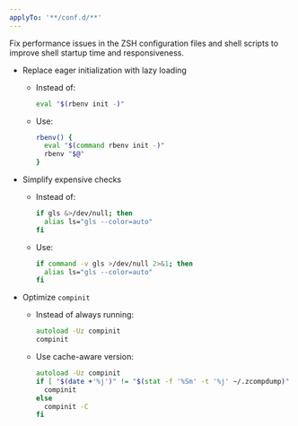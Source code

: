 ```yaml
---
applyTo: '**/conf.d/**'
---
```


Fix performance issues in the ZSH configuration files and shell scripts to improve shell startup time and responsiveness.

- Replace eager initialization with lazy loading
  - Instead of:
    ~~~zsh
    eval "$(rbenv init -)"
    ~~~
  - Use:
    ~~~zsh
    rbenv() {
      eval "$(command rbenv init -)"
      rbenv "$@"
    }
    ~~~

- Simplify expensive checks
  - Instead of:
    ~~~zsh
    if gls &>/dev/null; then
      alias ls="gls --color=auto"
    fi
    ~~~
  - Use:
    ~~~zsh
    if command -v gls >/dev/null 2>&1; then
      alias ls="gls --color=auto"
    fi
    ~~~

- Optimize `compinit`
  - Instead of always running:
    ~~~zsh
    autoload -Uz compinit
    compinit
    ~~~
  - Use cache-aware version:
    ~~~zsh
    autoload -Uz compinit
    if [ "$(date +'%j')" != "$(stat -f '%Sm' -t '%j' ~/.zcompdump)" ]; then
      compinit
    else
      compinit -C
    fi
    ~~~
